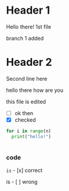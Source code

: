 # Header 1
Hello there! 1st file 

branch 1 added
# Header 2
Second line here

hello there how are you

this file is edited

- [ ] ok then
- [x] checked
```python
for i in range(n)
  print("hello!")
  
  ```
 ### code
 `is` - [x] correct
 
 is - [ ] wrong
 

